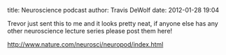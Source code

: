 title: Neuroscience podcast
author: Travis DeWolf
date: 2012-01-28 19:04

Trevor just sent this to me and it looks pretty neat, if anyone else has any other neuroscience lecture series please post them here! 

<http://www.nature.com/neurosci/neuropod/index.html>
